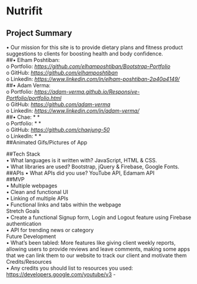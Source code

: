 # Nutrifit

## Project Summary

•	Our mission for this site is to provide dietary plans and fitness product suggestions to clients for boosting health and body confidence.  
##•	Elham Poshtiban:  
o	Portfolio: *https://github.com/elhamposhtiban/Bootstrap-Portfolio*  
o	GitHub: *https://github.com/elhamposhtiban*  
o	LinkedIn: *https://www.linkedin.com/in/elham-poshtiban-2a40a4149/*  
##•	Adam Verma:   
o	Portfolio: *https://adam-verma.github.io/Responsive-Portfolio/portfolio.html*   
o	GitHub: *https://github.com/adam-verma*  
o	LinkedIn: *https://www.linkedin.com/in/adam-verma/*    
##•	Chae: * *  
o	Portfolio: * *    
o	GitHub: *https://github.com/chaejung-50*  
o	LinkedIn: * *    
##Animated Gifs/Pictures of App  
 
##Tech Stack  
•	What languages is it written with? JavaScript, HTML & CSS.  
•	What libraries are used? Bootstrap, jQuery & Firebase, Google Fonts.  
##APIs
•	What APIs did you use? YouTube API, Edamam API  
##MVP  
•	Multiple webpages   
•	Clean and functional UI   
•	Linking of multiple APIs   
•	Functional links and tabs within the webpage   
Stretch Goals   
•	Create a functional Signup form, Login and Logout feature using Firebase authentication   
•	API for trending news or category   
Future Development   
•	What’s been tabled: More features like giving client weekly reports, allowing users to provide reviews and leave comments, making some apps that we can link them to our website to track our client and motivate them    
Credits/Resources   
•	Any credits you should list to resources you used: https://developers.google.com/youtube/v3 -    

